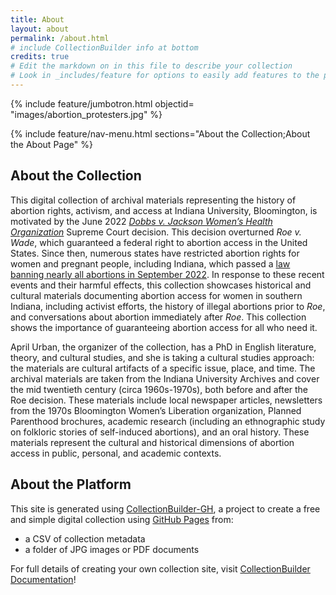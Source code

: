 ```yaml
---
title: About
layout: about
permalink: /about.html
# include CollectionBuilder info at bottom
credits: true
# Edit the markdown on in this file to describe your collection
# Look in _includes/feature for options to easily add features to the page
---
```


{% include feature/jumbotron.html objectid= "images/abortion_protesters.jpg" %}

{% include feature/nav-menu.html sections="About the Collection;About the About Page" %}

## About the Collection

This digital collection of archival materials representing the history of abortion rights, activism, and access at Indiana University, Bloomington, is motivated by the June 2022 [*Dobbs v. Jackson Women’s Health Organization*](https://www.scotusblog.com/case-files/cases/dobbs-v-jackson-womens-health-organization/) Supreme Court decision. This decision overturned *Roe v. Wade*, which guaranteed a federal right to abortion access in the United States. Since then, numerous states have restricted abortion rights for women and pregnant people, including Indiana, which passed a [law banning nearly all abortions in September 2022](https://www.npr.org/2022/09/14/1122835073/indiana-abortion-ban-thursday-roe-dobbs). In response to these recent events and their harmful effects, this collection showcases historical and cultural materials documenting abortion access for women in southern Indiana, including activist efforts, the history of illegal abortions prior to *Roe*, and conversations about abortion immediately after *Roe*. This collection shows the importance of guaranteeing abortion access for all who need it. 

April Urban, the organizer of the collection, has a PhD in English literature, theory, and cultural studies, and she is taking a cultural studies approach: the materials are cultural artifacts of a specific issue, place, and time. The archival materials are taken from the Indiana University Archives and cover the mid twentieth century (circa 1960s-1970s), both before and after the Roe decision. These materials include local newspaper articles, newsletters from the 1970s Bloomington Women’s Liberation organization, Planned Parenthood brochures, academic research (including an ethnographic study on folkloric stories of self-induced abortions), and an oral history. These materials represent the cultural and historical dimensions of abortion access in public, personal, and academic contexts. 



## About the Platform

This site is generated using [CollectionBuilder-GH](https://collectionbuilding.github.io/gh/), a project to create a free and simple digital collection using [GitHub Pages](https://pages.github.com/) from: 

- a CSV of collection metadata
- a folder of JPG images or PDF documents

For full details of creating your own collection site, visit [CollectionBuilder Documentation](https://collectionbuilder.github.io/cb-docs/)!
